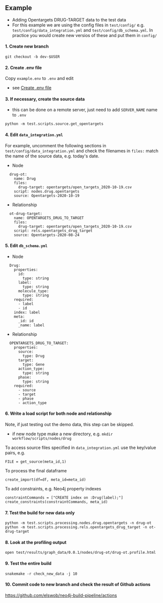 ## Example

- Adding Opentargets DRUG-TARGET data to the test data
- For this example we are using the config files in `test/config/` e.g. `test/config/data_integration.yml` and `test/config/db_schema.yml`. In practice you would create new versios of these and put them in `config/`

#### 1. Create new branch

```
git checkout -b dev-$USER
```

#### 2. Create .env file

Copy `example.env` to `.env` and edit 
- see [Create .env file](README.md#1-create-env-file)

#### 3. If necessary, create the source data

- this can be done on a remote server, just need to add `SERVER_NAME` name to `.env`

```
python -m test.scripts.source.get_opentargets
```

#### 4. Edit `data_integration.yml`

For example, uncomment the following sections in `test/config/data_integration.yml` and check the filenames in `files:` match the name of the source data, e.g. today's date.

- Node
```
  drug-ot:
    name: Drug
    files:
      drug-target: opentargets/open_targets_2020-10-19.csv
    script: nodes.drug.opentargets
    source: Opentargets-2020-10-19
```

- Relationship
```
  ot-drug-target:
    name: OPENTARGETS_DRUG_TO_TARGET
    files:
      drug-target: opentargets/open_targets_2020-10-19.csv
    script: rels.opentargets_drug_target
    source: Opentargets-2020-08-24
```

#### 5. Edit `db_schema.yml`

- Node
```
  Drug:
    properties:
      id:
        type: string
      label:
        type: string
      molecule_type:
        type: string
    required:
      - label
      - id
    index: label
    meta:
      _id: id
      _name: label  
```

- Relationship
```
  OPENTARGETS_DRUG_TO_TARGET:
    properties:
      source:
        type: Drug
      target:
        type: Gene
      action_type:
        type: string
      phase:
        type: string
    required:
      - source
      - target 
      - phase
      - action_type
  ```

#### 6. Write a load script for both node and relationship

Note, if just testing out the demo data, this step can be skipped.

- if new node type make a new directory, e.g. `mkdir workflow/scripts/nodes/drug`

To access source files specified in `data_integration.yml` use the key/value pairs, e.g.

```
FILE = get_source(meta_id,1)
```

To process the final dataframe

```
create_import(df=df, meta_id=meta_id)
```

To add constraints, e.g. Neo4j property indexes

```
constraintCommands = ["CREATE index on :Drug(label);"]
create_constraints(constraintCommands, meta_id)
```

#### 7. Test the build for new data only

```
python -m test.scripts.processing.nodes.drug.opentargets -n drug-ot
python -m test.scripts.processing.rels.opentargets_drug_target -n ot-drug-target
```

#### 8. Look at the profiling output

`open test/results/graph_data/0.0.1/nodes/drug-ot/drug-ot.profile.html`

#### 9. Test the entire build

```
snakemake -r check_new_data -j 10
```

#### 10. Commit code to new branch and check the result of Github actions  

https://github.com/elswob/neo4j-build-pipeline/actions

